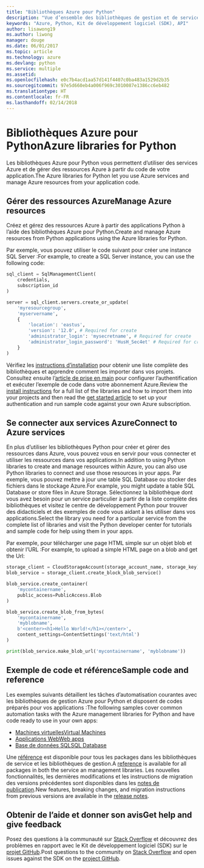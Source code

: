```yaml
---
title: "Bibliothèques Azure pour Python"
description: "Vue d’ensemble des bibliothèques de gestion et de service Azure pour Python"
keywords: "Azure, Python, Kit de développement logiciel (SDK), API"
author: lisawong19
ms.author: liwong
manager: douge
ms.date: 06/01/2017
ms.topic: article
ms.technology: azure
ms.devlang: python
ms.service: multiple
ms.assetid: 
ms.openlocfilehash: e0c7b4acd1aa57d141f4407c0ba483a1529d2b35
ms.sourcegitcommit: 97e5d660eb4a006f969c3010087e1386cc6eb482
ms.translationtype: HT
ms.contentlocale: fr-FR
ms.lasthandoff: 02/14/2018
---
```

# <a name="azure-libraries-for-python"></a><span data-ttu-id="81e69-104">Bibliothèques Azure pour Python</span><span class="sxs-lookup"><span data-stu-id="81e69-104">Azure libraries for Python</span></span>

<span data-ttu-id="81e69-105">Les bibliothèques Azure pour Python vous permettent d’utiliser des services Azure et de gérer des ressources Azure à partir du code de votre application.</span><span class="sxs-lookup"><span data-stu-id="81e69-105">The Azure libraries for Python let you use Azure services and manage Azure resources from your application code.</span></span> 

## <a name="manage-azure-resources"></a><span data-ttu-id="81e69-106">Gérer des ressources Azure</span><span class="sxs-lookup"><span data-stu-id="81e69-106">Manage Azure resources</span></span>

<span data-ttu-id="81e69-107">Créez et gérez des ressources Azure à partir des applications Python à l’aide des bibliothèques Azure pour Python.</span><span class="sxs-lookup"><span data-stu-id="81e69-107">Create and manage Azure resources from Python applications using the Azure libraries for Python.</span></span>

<span data-ttu-id="81e69-108">Par exemple, vous pouvez utiliser le code suivant pour créer une instance SQL Server :</span><span class="sxs-lookup"><span data-stu-id="81e69-108">For example, to create a SQL Server instance, you can use the following code:</span></span>

```python
sql_client = SqlManagementClient(
    credentials,
    subscription_id
)

server = sql_client.servers.create_or_update(
    'myresourcegroup',
    'myservername',
    {
        'location': 'eastus',
        'version': '12.0', # Required for create
        'administrator_login': 'mysecretname', # Required for create
        'administrator_login_password': 'HusH_Sec4et' # Required for create
    }
)
```

<span data-ttu-id="81e69-109">Vérifiez les [instructions d’installation](/azure/python-how-to-install) pour obtenir une liste complète des bibliothèques et apprendre comment les importer dans vos projets. Consultez ensuite l’[article de prise en main](python-sdk-azure-get-started.yml) pour configurer l’authentification et exécuter l’exemple de code dans votre abonnement Azure.</span><span class="sxs-lookup"><span data-stu-id="81e69-109">Review the [install instructions](/azure/python-how-to-install) for a full list of the libraries and how to import them into your projects and then read the [get started article](python-sdk-azure-get-started.yml) to set up your authentication and run sample code against your own Azure subscription.</span></span>

## <a name="connect-to-azure-services"></a><span data-ttu-id="81e69-110">Se connecter aux services Azure</span><span class="sxs-lookup"><span data-stu-id="81e69-110">Connect to Azure services</span></span>

<span data-ttu-id="81e69-111">En plus d’utiliser les bibliothèques Python pour créer et gérer des ressources dans Azure, vous pouvez vous en servir pour vous connecter et utiliser les ressources dans vos applications.</span><span class="sxs-lookup"><span data-stu-id="81e69-111">In addition to using Python libraries to create and manage resources within Azure, you can also use Python libraries to connect and use those resources in your apps.</span></span> <span data-ttu-id="81e69-112">Par exemple, vous pouvez mettre à jour une table SQL Database ou stocker des fichiers dans le stockage Azure.</span><span class="sxs-lookup"><span data-stu-id="81e69-112">For example, you might update a table SQL Database or store files in Azure Storage.</span></span> <span data-ttu-id="81e69-113">Sélectionnez la bibliothèque dont vous avez besoin pour un service particulier à partir de la liste complète des bibliothèques et visitez le centre de développement Python pour trouver des didacticiels et des exemples de code vous aidant à les utiliser dans vos applications.</span><span class="sxs-lookup"><span data-stu-id="81e69-113">Select the library you need for a particular service from the complete list of libraries and visit the Python developer center for tutorials and sample code for help using them in your apps.</span></span>

<span data-ttu-id="81e69-114">Par exemple, pour télécharger une page HTML simple sur un objet blob et obtenir l’URL :</span><span class="sxs-lookup"><span data-stu-id="81e69-114">For example, to upload a simple HTML page on a blob and get the Url:</span></span>

```python
storage_client = CloudStorageAccount(storage_account_name, storage_key)
blob_service = storage_client.create_block_blob_service()

blob_service.create_container(
    'mycontainername',
    public_access=PublicAccess.Blob
)

blob_service.create_blob_from_bytes(
    'mycontainername',
    'myblobname',
    b'<center><h1>Hello World!</h1></center>',
    content_settings=ContentSettings('text/html')
)

print(blob_service.make_blob_url('mycontainername', 'myblobname'))
```

## <a name="sample-code-and-reference"></a><span data-ttu-id="81e69-115">Exemple de code et référence</span><span class="sxs-lookup"><span data-stu-id="81e69-115">Sample code and reference</span></span>
<span data-ttu-id="81e69-116">Les exemples suivants détaillent les tâches d’automatisation courantes avec les bibliothèques de gestion Azure pour Python et disposent de codes préparés pour vos applications :</span><span class="sxs-lookup"><span data-stu-id="81e69-116">The following samples cover common automation tasks with the Azure management libraries for Python and have code ready to use in your own apps:</span></span>
- [<span data-ttu-id="81e69-117">Machines virtuelles</span><span class="sxs-lookup"><span data-stu-id="81e69-117">Virtual Machines</span></span>](python-sdk-azure-virtual-machine-samples.md)
- [<span data-ttu-id="81e69-118">Applications Web</span><span class="sxs-lookup"><span data-stu-id="81e69-118">Web apps</span></span>](python-sdk-azure-web-apps-samples.md)
- [<span data-ttu-id="81e69-119">Base de données SQL</span><span class="sxs-lookup"><span data-stu-id="81e69-119">SQL Database</span></span>](python-sdk-azure-sql-database-samples.md)

<span data-ttu-id="81e69-120">Une [référence](/python/api/overview/azure) est disponible pour tous les packages dans les bibliothèques de service et les bibliothèques de gestion.</span><span class="sxs-lookup"><span data-stu-id="81e69-120">A [reference](/python/api/overview/azure) is available for all packages in both the service an management libraries.</span></span> <span data-ttu-id="81e69-121">Les nouvelles fonctionnalités, les dernières modifications et les instructions de migration des versions précédentes sont disponibles dans les [notes de publication](python-sdk-azure-release-notes.md).</span><span class="sxs-lookup"><span data-stu-id="81e69-121">New features, breaking changes, and migration instructions from previous versions are available in the [release notes](python-sdk-azure-release-notes.md).</span></span> 

## <a name="get-help-and-give-feedback"></a><span data-ttu-id="81e69-122">Obtenir de l’aide et donner son avis</span><span class="sxs-lookup"><span data-stu-id="81e69-122">Get help and give feedback</span></span>

<span data-ttu-id="81e69-123">Posez des questions à la communauté sur [Stack Overflow](http://stackoverflow.com/questions/tagged/azure-sdk-python) et découvrez des problèmes en rapport avec le Kit de développement logiciel (SDK) sur le [projet GitHub](https://github.com/Azure/azure-sdk-for-python).</span><span class="sxs-lookup"><span data-stu-id="81e69-123">Post questions to the community on [Stack Overflow](http://stackoverflow.com/questions/tagged/azure-sdk-python) and open issues against the SDK on the [project GitHub](https://github.com/Azure/azure-sdk-for-python).</span></span>
